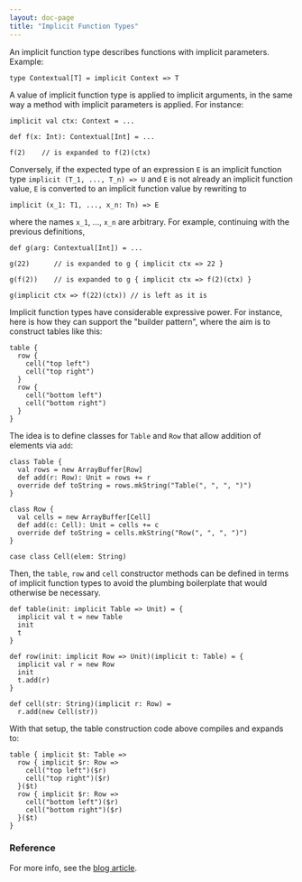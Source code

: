 ```yaml
---
layout: doc-page
title: "Implicit Function Types"
---
```


An implicit function type describes functions with implicit parameters. Example:

    type Contextual[T] = implicit Context => T

A value of implicit function type is applied to implicit arguments, in
the same way a method with implicit parameters is applied. For instance:

    implicit val ctx: Context = ...

    def f(x: Int): Contextual[Int] = ...

    f(2)    // is expanded to f(2)(ctx)

Conversely, if the expected type of an expression `E` is an implicit
function type `implicit (T_1, ..., T_n) => U` and `E` is not already an
implicit function value, `E` is converted to an implicit function value
by rewriting to

    implicit (x_1: T1, ..., x_n: Tn) => E

where the names `x_1`, ..., `x_n` are arbitrary. For example, continuing
with the previous definitions,

    def g(arg: Contextual[Int]) = ...

    g(22)      // is expanded to g { implicit ctx => 22 }

    g(f(2))    // is expanded to g { implicit ctx => f(2)(ctx) }

    g(implicit ctx => f(22)(ctx)) // is left as it is

Implicit function types have considerable expressive power. For
instance, here is how they can support the "builder pattern", where
the aim is to construct tables like this:

    table {
      row {
        cell("top left")
        cell("top right")
      }
      row {
        cell("bottom left")
        cell("bottom right")
      }
    }

The idea is to define classes for `Table` and `Row` that allow
addition of elements via `add`:

    class Table {
      val rows = new ArrayBuffer[Row]
      def add(r: Row): Unit = rows += r
      override def toString = rows.mkString("Table(", ", ", ")")
    }

    class Row {
      val cells = new ArrayBuffer[Cell]
      def add(c: Cell): Unit = cells += c
      override def toString = cells.mkString("Row(", ", ", ")")
    }

    case class Cell(elem: String)

Then, the `table`, `row` and `cell` constructor methods can be defined
in terms of implicit function types to avoid the plumbing boilerplate
that would otherwise be necessary.

    def table(init: implicit Table => Unit) = {
      implicit val t = new Table
      init
      t
    }

    def row(init: implicit Row => Unit)(implicit t: Table) = {
      implicit val r = new Row
      init
      t.add(r)
    }

    def cell(str: String)(implicit r: Row) =
      r.add(new Cell(str))

With that setup, the table construction code above compiles and expands to:

    table { implicit $t: Table =>
      row { implicit $r: Row =>
        cell("top left")($r)
        cell("top right")($r)
      }($t)
      row { implicit $r: Row =>
        cell("bottom left")($r)
        cell("bottom right")($r)
      }($t)
    }

### Reference

For more info, see the [blog article](https://www.scala-lang.org/blog/2016/12/07/implicit-function-types.html).

